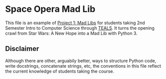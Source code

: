 # Space Opera Mad Lib

This file is an example of [Project 1: Mad Libs](https://tealsk12.gitbook.io/intro-cs-2/unit_1/lesson-5/project) for students taking 2nd Semester Intro to Computer Science through [TEALS](https://www.tealsk12.org). It turns the opening crawl from Star Wars: A New Hope into a Mad Lib with Python 3.

## Disclaimer
Although there are other, arguabily better, ways to structure Python code, write docstrings, concatenate strings, etc, the conventions in this file reflect the current knowledge of students taking the course.